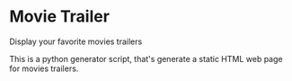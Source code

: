 # Movie Trailer
Display your favorite movies trailers

This is a python generator script, that's generate a static HTML web page for movies trailers.
